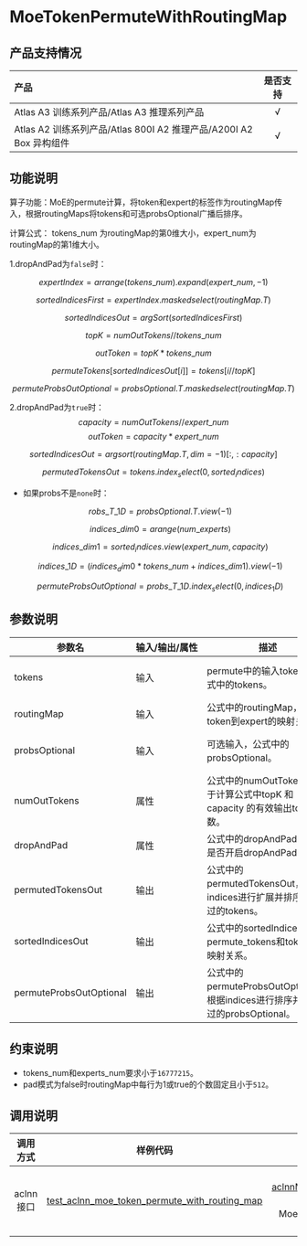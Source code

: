 # MoeTokenPermuteWithRoutingMap

## 产品支持情况

| 产品                                                         | 是否支持 |
| :----------------------------------------------------------- | :------: |
| <term>Atlas A3 训练系列产品/Atlas A3 推理系列产品</term>     |    √     |
| <term>Atlas A2 训练系列产品/Atlas 800I A2 推理产品/A200I A2 Box 异构组件</term> |    √     |

## 功能说明

算子功能：MoE的permute计算，将token和expert的标签作为routingMap传入，根据routingMaps将tokens和可选probsOptional广播后排序。

计算公式：
  tokens\_num 为routingMap的第0维大小，expert\_num为routingMap的第1维大小。
 
 1.dropAndPad为`false`时：
  
  $$
  expertIndex=arrange(tokens\_num).expand(expert\_num,-1)
  $$
  
  $$
  sortedIndicesFirst=expertIndex.maskedselect(routingMap.T)
  $$
  
  $$
  sortedIndicesOut=argSort(sortedIndicesFirst)
  $$
    
  $$
  topK = numOutTokens // tokens\_num
  $$
  
  $$
  outToken = topK * tokens\_num
  $$

  $$
  permuteTokens[sortedIndicesOut[i]]=tokens[i//topK]
  $$
  
  $$
  permuteProbsOutOptional=probsOptional.T.maskedselect(routingMap.T)
  $$
  
2.dropAndPad为`true`时：
  $$
  capacity = numOutTokens // expert\_num
  $$
  $$
  outToken = capacity * expert\_num
  $$

  $$
  sortedIndicesOut = argsort(routingMap.T,dim=-1)[:, :capacity]
  $$
  
  $$
  permutedTokensOut = tokens.index_select(0, sorted_indices)
  $$
  
- 如果probs不是`none`时：
  
  $$
  robs\_T\_1D = probsOptional.T.view(-1)
  $$
  
  $$
  indices\_dim0 = arange(num\_experts)
  $$
  
  $$
  indices\_dim1 = sorted_indices.view(expert\_num, capacity)
  $$
  
  $$
  indices\_1D = (indices_dim0 * tokens\_num + indices\_dim1).view(-1)
  $$
  
  $$
  permuteProbsOutOptional = probs\_T\_1D.index_select(0, indices_1D)
  $$

## 参数说明

<table style="table-layout: auto; width: 100%">
  <thead>
    <tr>
      <th style="white-space: nowrap">参数名</th>
      <th style="white-space: nowrap">输入/输出/属性</th>
      <th style="white-space: nowrap">描述</th>
      <th style="white-space: nowrap">数据类型</th>
      <th style="white-space: nowrap">数据格式</th>
    </tr>
  </thead>
 <tbody>
  <tr>
   <td>tokens</td>
   <td>输入</td>
   <td>permute中的输入tokens，公式中的tokens。</td>
   <td>BFLOAT16、FLOAT16、FLOAT32</td>
   <td>ND</td>
  </tr>
  <tr>
   <td>routingMap</td>
   <td>输入</td>
   <td>公式中的routingMap，代表token到expert的映射关系。</td>
   <td>INT8、BOOL</td>
   <td>ND</td>
  </tr>
  <tr>
   <td>probsOptional</td>
   <td>输入</td>
   <td>可选输入，公式中的probsOptional。</td>
   <td>BFLOAT16、FLOAT16、FLOAT32</td>
   <td>ND</td>
  </tr>
  <tr>
   <td>numOutTokens</td>
   <td>属性</td>
   <td>公式中的numOutTokens，用于计算公式中topK 和capacity 的有效输出token数。</td>
   <td>INT64</td>
   <td>-</td>
  </tr>
  <tr>
   <td>dropAndPad</td>
   <td>属性</td>
   <td>公式中的dropAndPad，表示是否开启dropAndPad模式。</td>
   <td>BOOL</td>
   <td>-</td>
  </tr>
  <tr>
   <td>permutedTokensOut</td>
   <td>输出</td>
   <td>公式中的permutedTokensOut，根据indices进行扩展并排序筛选过的tokens。</td>
   <td>BFLOAT16、FLOAT16、FLOAT32</td>
   <td>ND</td>
  </tr>
  <tr>
   <td>sortedIndicesOut</td>
   <td>输出</td>
   <td>公式中的sortedIndicesOut，permute_tokens和tokens的映射关系。</td>
   <td>INT32</td>
   <td>ND</td>
  </tr>
  <tr>
   <td>permuteProbsOutOptional</td>
   <td>输出</td>
   <td>公式中的permuteProbsOutOptional，根据indices进行排序并筛选过的probsOptional。</td>
   <td>BFLOAT16、FLOAT16、FLOAT32</td>
   <td>ND</td>
  </tr>
 </tbody></table>



## 约束说明

 - tokens_num和experts_num要求小于`16777215`。
 - pad模式为false时routingMap中每行为1或true的个数固定且小于`512`。
 
## 调用说明

| 调用方式  | 样例代码                                  | 说明                                                     |
| :--------: | :----------------------------------------: | :-------------------------------------------------------: |
| aclnn接口 | [test_aclnn_moe_token_permute_with_routing_map](examples/test_aclnn_moe_token_permute_with_routing_map.cpp) | 通过[aclnnMoeTokenPermuteWithRoutingMap](docs/aclnnMoeTokenPermuteWithRoutingMap.md)接口方式调用MoeTokenPermuteWithRoutingMap算子。 |

